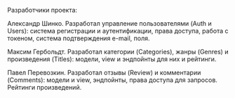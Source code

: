 Разработчики проекта:

Александр Шинко. Разработал управление пользователями (Auth и Users): система регистрации и аутентификации, права доступа, работа с токеном, система подтверждения e-mail, поля.

Максим Гербольдт. Разработал категории (Categories), жанры (Genres) и произведения (Titles): модели, view и эндпойнты для них и рейтинги.

Павел Перевозкин. Разработал отзывы (Review) и комментарии (Comments): модели и view, эндпойнты, права доступа для запросов. Рейтинги произведений.